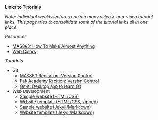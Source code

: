 **Links to Tutorials**

*Note: Individual weekly lectures contain many video & non-video tutorial links. This page tries to consolidate some of the tutorial links all in one place*

*Resources*
* [MAS863: How To Make Almost Anything](http://fab.cba.mit.edu/classes/MAS.863/)
* [Web Colors](https://www.rapidtables.com/web/color/index.html)

*Tutorials*
* Git
  - [MAS863 Recitation: Version Control](http://fab.cba.mit.edu/classes/MAS.863/doc/webpage_recitation/index.html)
  - [Fab Academy Recition: Version Control](http://fab.academany.org/2019/recitations/version-control/index.html#1)
  - [Git-it: Desktop app to learn Git](http://jlord.us/git-it/)  
* Web Development
  - [Sample website (HTML/CSS)](https://skeatz.github.io/DFabWeb/)
  - [Website template (HTML/CSS, zipped)](resources/website-template.zip)
  - [Sample website (Jekyll/Markdown)](https://skeatz.github.io/web-pk/)
  - [Website template (Jekyll/Markdown)](https://github.com/skeatz/web-pk)
